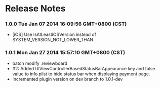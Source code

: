 <!--
#
# Copyright 2012-2013, Polyvi Inc. (http://polyvi.github.io/openxface)
# This program is distributed under the terms of the GNU General Public License.
# 
# This file is part of xFace.
# 
# xFace is free software: you can redistribute it and/or modify
# it under the terms of the GNU General Public License as published by
# the Free Software Foundation, either version 3 of the License, or
# (at your option) any later version.
# 
# xFace is distributed in the hope that it will be useful,
# but WITHOUT ANY WARRANTY; without even the implied warranty of
# MERCHANTABILITY or FITNESS FOR A PARTICULAR PURPOSE.  See the
# GNU General Public License for more details.
# 
# You should have received a copy of the GNU General Public License
# along with xFace.  If not, see <http://www.gnu.org/licenses/>.
#
-->

# Release Notes
### 1.0.0 Tue Jan 07 2014 16:09:56 GMT+0800 (CST)
 *  [iOS] Use IsAtLeastiOSVersion instead of SYSTEM_VERSION_NOT_LOWER_THAN
### 1.0.1 Mon Jan 27 2014 15:57:10 GMT+0800 (CST)
 *  batch modify .reviewboard
 *  #2: Added UIViewControllerBasedStatusBarAppearance key and false value to info.plist to hide status bar when displaying payment page.
 *  Incremented plugin version on dev branch to 1.0.1-dev
